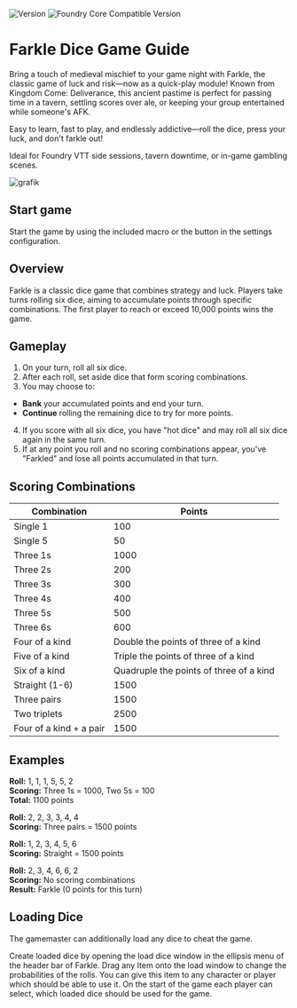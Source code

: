 ![Version](https://img.shields.io/github/v/tag/Cibola8/farkledice?label=Version&style=flat-square&color=2577a1) ![Foundry Core Compatible Version](https://img.shields.io/badge/dynamic/json.svg?url=https%3A%2F%2Fraw.githubusercontent.com%2FCibola8%2Ffarkledice%2Fmaster%2Fmodule.json&label=Foundry%20Core%20Compatible%20Version&query=$.compatibility.verified&style=flat-square&color=ff6400)


# Farkle Dice Game Guide

Bring a touch of medieval mischief to your game night with Farkle, the classic game of luck and risk—now as a quick-play module! Known from Kingdom Come: Deliverance, this ancient pastime is perfect for passing time in a tavern, settling scores over ale, or keeping your group entertained while someone's AFK.

Easy to learn, fast to play, and endlessly addictive—roll the dice, press your luck, and don't farkle out!

Ideal for Foundry VTT side sessions, tavern downtime, or in-game gambling scenes.

![grafik](https://github.com/user-attachments/assets/79565a7c-4a2a-47e8-adc3-a91a7944504e)


## Start game

Start the game by using the included macro or the button in the settings configuration.

## Overview

Farkle is a classic dice game that combines strategy and luck. Players take turns rolling six dice, aiming to accumulate points through specific combinations. The first player to reach or exceed 10,000 points wins the game.

## Gameplay

1. On your turn, roll all six dice.
2. After each roll, set aside dice that form scoring combinations.
3. You may choose to:
  - **Bank** your accumulated points and end your turn.
  - **Continue** rolling the remaining dice to try for more points.
4. If you score with all six dice, you have "hot dice" and may roll all six dice again in the same turn.
5. If at any point you roll and no scoring combinations appear, you've "Farkled" and lose all points accumulated in that turn.

## Scoring Combinations

| Combination | Points |
|-------------|--------|
| Single 1 | 100 |
| Single 5 | 50 |
| Three 1s | 1000 |
| Three 2s | 200 |
| Three 3s | 300 |
| Three 4s | 400 |
| Three 5s | 500 |
| Three 6s | 600 |
| Four of a kind | Double the points of three of a kind |
| Five of a kind | Triple the points of three of a kind |
| Six of a kind | Quadruple the points of three of a kind |
| Straight (1-6) | 1500 |
| Three pairs | 1500 |
| Two triplets | 2500 |
| Four of a kind + a pair | 1500 |

## Examples

**Roll:** 1, 1, 1, 5, 5, 2  
**Scoring:** Three 1s = 1000, Two 5s = 100  
**Total:** 1100 points

**Roll:** 2, 2, 3, 3, 4, 4  
**Scoring:** Three pairs = 1500 points

**Roll:** 1, 2, 3, 4, 5, 6  
**Scoring:** Straight = 1500 points

**Roll:** 2, 3, 4, 6, 6, 2  
**Scoring:** No scoring combinations  
**Result:** Farkle (0 points for this turn)

## Loading Dice

The gamemaster can additionally load any dice to cheat the game. 

Create loaded dice by opening the load dice window in the ellipsis menu of the header bar of Farkle.
Drag any Item onto the load window to change the probabilities of the rolls.
You can give this item to any character or player which should be able to use it. On the start of the game each player can select, which loaded dice should be used for the game.
